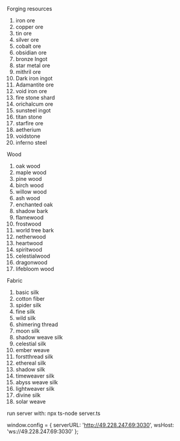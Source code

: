 Forging resources
1. iron ore
2. copper ore
3. tin ore
4. silver ore
5. cobalt ore
6. obsidian ore
7. bronze Ingot
8. star metal ore
9. mithril ore
10. Dark iron ingot
11. Adamantite ore
12. void iron ore
13. fire stone shard
14. orichalcum ore
15. sunsteel ingot
16. titan stone
17. starfire ore
18. aetherium
19. voidstone
20. inferno steel

Wood
1. oak wood
2. maple wood
3. pine wood
4. birch wood
5. willow wood
6. ash wood
7. enchanted oak
8. shadow bark
9. flamewood
10. frostwood
11. world tree bark
12. netherwood
13. heartwood
14. spiritwood
15. celestialwood
16. dragonwood
17. lifebloom wood

Fabric
1. basic silk
2. cotton fiber
3. spider silk
4. fine silk
5. wild silk
6. shimering thread
7. moon silk
8. shadow weave silk
9. celestial silk
10. ember weave
11. forstthread silk
12. ethereal silk
13. shadow silk
14. timeweaver silk
15. abyss weave silk
16. lightweaver silk
17. divine silk
18. solar weave

run server with: npx ts-node server.ts


window.config = {
    serverURL: 'http://49.228.247.69:3030',
    wsHost: 'ws://49.228.247.69:3030'
};